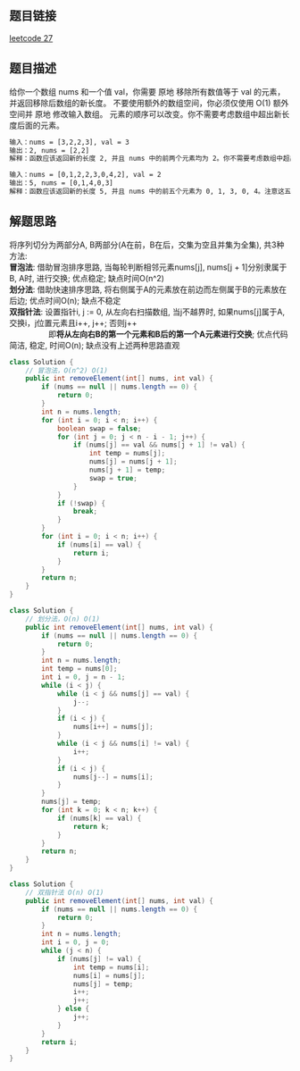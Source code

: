 ## 题目链接

[leetcode 27](https://leetcode.cn/problems/remove-element/submissions/)

## 题目描述

给你一个数组 nums 和一个值 val，你需要 原地 移除所有数值等于 val 的元素，并返回移除后数组的新长度。
不要使用额外的数组空间，你必须仅使用 O(1) 额外空间并 原地 修改输入数组。
元素的顺序可以改变。你不需要考虑数组中超出新长度后面的元素。

```html
输入：nums = [3,2,2,3], val = 3
输出：2, nums = [2,2]
解释：函数应该返回新的长度 2, 并且 nums 中的前两个元素均为 2。你不需要考虑数组中超出新长度后面的元素。例如，函数返回的新长度为 2 ，而 nums = [2,2,3,3] 或 nums = [2,2,0,0]，也会被视作正确答案。

输入：nums = [0,1,2,2,3,0,4,2], val = 2
输出：5, nums = [0,1,4,0,3]
解释：函数应该返回新的长度 5, 并且 nums 中的前五个元素为 0, 1, 3, 0, 4。注意这五个元素可为任意顺序。你不需要考虑数组中超出新长度后面的元素
```

## 解题思路

将序列切分为两部分A, B两部分(A在前，B在后，交集为空且并集为全集), 共3种方法:  
**冒泡法**: 借助冒泡排序思路, 当每轮判断相邻元素nums[j], nums[j + 1]分别隶属于B, A时, 进行交换; 优点稳定; 缺点时间O(n^2)  
**划分法**: 借助快速排序思路, 将右侧属于A的元素放在前边而左侧属于B的元素放在后边; 优点时间O(n); 缺点不稳定  
**双指针法**: 设置指针i, j := 0, 从左向右扫描数组, 当j不越界时, 如果nums[j]属于A, 交换i，j位置元素且i++, j++; 否则j++  
　　　　　即**将从左向右B的第一个元素和B后的第一个A元素进行交换**; 优点代码简洁, 稳定, 时间O(n); 缺点没有上述两种思路直观


```JAVA
class Solution {
    // 冒泡法，O(n^2) O(1)
    public int removeElement(int[] nums, int val) {
        if (nums == null || nums.length == 0) {
            return 0;
        }
        int n = nums.length;
        for (int i = 0; i < n; i++) {
            boolean swap = false;
            for (int j = 0; j < n - i - 1; j++) {
                if (nums[j] == val && nums[j + 1] != val) {
                    int temp = nums[j];
                    nums[j] = nums[j + 1];
                    nums[j + 1] = temp;
                    swap = true;
                }
            }
            if (!swap) {
                break;
            }
        }
        for (int i = 0; i < n; i++) {
            if (nums[i] == val) {
                return i;
            }
        }
        return n;
    }
}
```
```JAVA
class Solution {
    // 划分法，O(n) O(1)
    public int removeElement(int[] nums, int val) {
        if (nums == null || nums.length == 0) {
            return 0;
        }
        int n = nums.length;
        int temp = nums[0];
        int i = 0, j = n - 1;
        while (i < j) {
            while (i < j && nums[j] == val) {
                j--;
            }
            if (i < j) {
                nums[i++] = nums[j];
            }
            while (i < j && nums[i] != val) {
                i++;
            }
            if (i < j) {
                nums[j--] = nums[i];
            }
        }
        nums[j] = temp;
        for (int k = 0; k < n; k++) {
            if (nums[k] == val) {
                return k;
            }
        }
        return n;
    }
}
```
```JAVA
class Solution {
    // 双指针法 O(n) O(1)
    public int removeElement(int[] nums, int val) {
        if (nums == null || nums.length == 0) {
            return 0;
        }
        int n = nums.length;
        int i = 0, j = 0;
        while (j < n) {
            if (nums[j] != val) {
                int temp = nums[i];
                nums[i] = nums[j];
                nums[j] = temp;
                i++;
                j++;
            } else {
                j++;
            }
        }
        return i;
    }
}
```

